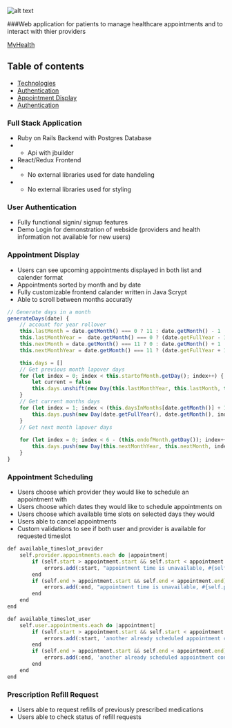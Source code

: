 ![alt text](https://github.com/trevor-shepard/my_health/blob/master/app/assets/images/MyHealth_Logo-01.png "Logo Title Text 1")


###Web application for  patients to manage healthcare appointments and to interact with thier providers

[MyHealth](https://aa-myhealth.herokuapp.com/#/)

## Table of contents

* [Technologies](#Full-Stack-Application)
* [Authentication](#User-Authentication)
* [Appointment Display](#Appointment-Display)
* [Authentication](#User-Authentication)


### Full Stack Application
* Ruby on Rails Backend with Postgres Database
* * Api with jbuilder
* React/Redux Frontend
* * No external libraries used for date handeling
* * No external libraries used for styling

### User Authentication
* Fully functional signin/ signup features
* Demo Login for demonstration of webside (providers and health information not available for new users)

### Appointment Display
* Users can see upcoming appointments displayed in both list and calender format
* Appointments sorted by month and by date
* Fully customizable frontend calander written in Java Scrypt
* Able to scroll between months accuratly
```javascript
// Generate days in a month
generateDays(date) {
    // account for year rollover
    this.lastMonth = date.getMonth() === 0 ? 11 : date.getMonth() - 1
    this.lastMonthYear =  date.getMonth() === 0 ? (date.getFullYear - 1) : date.getFullYear()
    this.nextMonth = date.getMonth() === 11 ? 0 : date.getMonth() + 1
    this.nextMonthYear = date.getMonth() === 11 ? (date.getFullYear + 1) : date.getFullYear()

    this.days = []
    // Get previous month lapover days
    for (let index = 0; index < this.startofMonth.getDay(); index++) {
        let current = false
        this.days.unshift(new Day(this.lastMonthYear, this.lastMonth, this.daysInMonths[this.lastMonth] - index, current))
    }
    // Get current months days
    for (let index = 1; index < (this.daysInMonths[date.getMonth()] + 1); index++) {
        this.days.push(new Day(date.getFullYear(), date.getMonth(), index, true))
    }
    // Get next month lapover days
    
    for (let index = 0; index < 6 - (this.endofMonth.getDay()); index++) {
        this.days.push(new Day(this.nextMonthYear, this.nextMonth, index + 1, false))
    }
}

```

### Appointment Scheduling
* Users choose which provider they would like to schedule an appointment with
* Users choose which dates they would like to schedule appointments on
* Users choose which available time slots on selected days they would
* Users able to cancel appointments
* Custom validations to see if both user and provider is available for requested timeslot
```javascript
def available_timeslot_provider
    self.provider.appointments.each do |appointment|
        if (self.start > appointment.start && self.start < appointment.end)
            errors.add(:start, "appointment time is unavailable, #{self.provider.fname} #{self.provider.lname} has a conflicting appointment")
        end
        if (self.end > appointment.start && self.end < appointment.end)
            errors.add(:end, "appointment time is unavailable, #{self.provider.fname} #{self.provider.lname} has a conflicting appointment")
        end
    end
end

def available_timeslot_user
    self.user.appointments.each do |appointment|
        if (self.start > appointment.start && self.start < appointment.end)
            errors.add(:start, 'another already scheduled appointment conflicts with the start of this appointment')
        end
        if (self.end > appointment.start && self.end < appointment.end)
            errors.add(:end, 'another already scheduled appointment conflicts with the end of this appointment')
        end
    end
end
```


### Prescription Refill Request
* Users able to request refills of previously prescribed medications
* Users able to check status of refill requests
